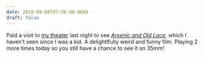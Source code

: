 ```yaml
---
date: 2018-09-09T07:56:08-0600
draft: false
---
```




Paid a visit to [my theater](https://www.trylon.org) last night to see [_Arsenic and Old Lace_](https://www.imdb.com/title/tt0036613/?ref_=nv_sr_1), which I haven’t seen since I was a kid. A delightlfully weird and funny film. Playing 2 more times today so you still have a chance to see it on 35mm!



